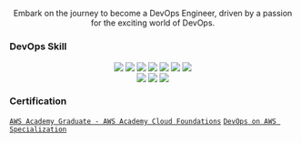 <!-- <a href="#"><img width="100%" height="auto" src="https://webexample75.files.wordpress.com/2023/04/myreadme-1.png" height="" /></a> -->

<p align="center">
 <p align="center">Embark on the journey to become a DevOps Engineer, driven by a passion for the exciting world of DevOps.</p>
</p>

### DevOps Skill
<div id="badges" align="center" >
    <img src="https://img.shields.io/badge/linux-242938?style=for-the-badge&logo=linux&logoColor=white" align="center" />
    <img src="https://img.shields.io/badge/aws-242938?style=for-the-badge&logo=amazon-aws&logoColor=white" align="center" />
    <img src="https://img.shields.io/badge/docker-2396ED?style=for-the-badge&logo=docker&logoColor=white"  align="center"/>
    <img src="https://img.shields.io/badge/kubernetes-326ce5?style=for-the-badge&logo=kubernetes&logoColor=white" align="center" />
    <img src="https://img.shields.io/badge/jenkins-242938?style=for-the-badge&logo=jenkins&logoColor=white"  align="center"/>
    <img src="https://img.shields.io/badge/ansible-000000?style=for-the-badge&logo=ansible&logoColor=white" align="center" />  
<!--     <img src="https://img.shields.io/badge/docker-2396ED?style=for-the-badge&logo=docker&logoColor=white" /> -->
    <img src="https://img.shields.io/badge/git-f03c2e?style=for-the-badge&logo=git&logoColor=white" align="center" /><br>
    <img src="https://img.shields.io/badge/terraform-7b48b5?style=for-the-badge&logo=terraform&logoColor=white" align="center" />
    <img src="https://img.shields.io/badge/Prometheus-E6522C?style=for-the-badge&logo=Prometheus&logoColor=white" align="center" />
    <img src="https://img.shields.io/badge/grafana-%23F46800.svg?style=for-the-badge&logo=grafana&logoColor=white" align="center" />
</div>


### Certification 

[`AWS Academy Graduate - AWS Academy Cloud Foundations`](https://www.credly.com/badges/c0fb4459-4865-4edf-afb9-b82b932c593b/public_url) 
[`DevOps on AWS Specialization`]([https://www.credly.com/badges/c0fb4459-4865-4edf-afb9-b82b932c593b/public_url](https://www.coursera.org/account/accomplishments/specialization/certificate/BKSD9RPX9NKS)) 

<!-- 
[`English for Science, Technology, Engineering, and Mathematics (STEM) MOOC 2023`](https://api.badgr.io/public/assertions/LyTrqj_kQESMKawkcebPCw?identity__email=0521.20nn%40gmail.com) -->

<!-- <p align="left"> 
    <a href="https://reactjs.org/" target="_blank"> <img src="https://img.icons8.com/color/48/000000/react-native.png"/> </a>
    <a href="https://developer.mozilla.org/en-US/docs/Web/JavaScript" target="_blank"> <img src="https://img.icons8.com/color/48/000000/javascript.png"/> </a> 
    <a href="https://www.w3.org/html/" target="_blank"> <img src="https://img.icons8.com/color/48/000000/html-5.png"/> </a> 
    <a href="https://www.w3schools.com/css/" target="_blank"> <img src="https://img.icons8.com/color/48/000000/css3.png"/> </a> 
    <a href="https://getbootstrap.com" target="_blank"> <img src="https://img.icons8.com/color/48/000000/bootstrap.png"/> </a> 
    <a href="https://git-scm.com/" target="_blank"> <img src="https://img.icons8.com/color/48/000000/git.png"/> </a> 
    <a href="https://www.jenkins.io" target="_blank"> <img src="https://www.vectorlogo.zone/logos/jenkins/jenkins-icon.svg" alt="jenkins" width="48" height="48"/> </a> 
</p> -->

<!-- ## Top skill -->
<!-- 
![Linux](https://img.shields.io/badge/-Linux-FCC624?logo=linux&logoColor=white)
![Kubernetes](https://img.shields.io/badge/-Kubernetes-326CE5?logo=kubernetes&logoColor=white)
![Terraform](https://img.shields.io/badge/-Terraform-7B42BC?logo=terraform&logoColor=white)
![Jenkins](https://img.shields.io/badge/-Jenkins-D24939?logo=jenkins&logoColor=white)
![AWS](https://img.shields.io/badge/-Amazon%20AWS-FF9900?logo=amazon-aws&logoColor=white)
![Docker](https://img.shields.io/badge/-Docker-2496ED?logo=docker&logoColor=white) -->

<!-- <p align="center">
    <a href="https://skillicons.dev">
      <img src="https://skillicons.dev/icons?i=linux,aws,docker,kubernetes,jenkins,ansible,git,html,css,javascript,react,mysql" />
    </a>
  </p> -->
  
<!--  ### About Me -->
<!-- - All of my projects are available at **[My Portfolio]()**  -->
<!-- - How to reach me **0521.20nn@gmail.com**  -->
